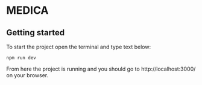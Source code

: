 # MEDICA

## Getting started

To start the project open the terminal and type text below:

```shell
npm run dev
```

From here the project is running and you should go to http://localhost:3000/ on your browser.
